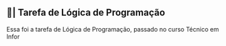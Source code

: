 ## 📑| Tarefa de Lógica de Programação

  Essa foi a tarefa de Lógica de Programação, passado no curso Técnico em Infor
















